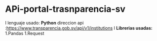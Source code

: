 # APi-portal-trasnparencia-sv
I lenguaje usado: **Python**
direccion api :https://www.transparencia.gob.sv/api/v1/institutions
I **Librerias usadas:**
1.Pandas
1.Request
